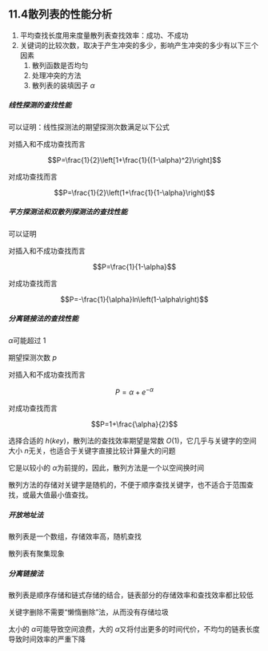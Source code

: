 ## 11.4散列表的性能分析
1. 平均查找长度用来度量散列表查找效率：成功、不成功
2. 关键词的比较次数，取决于产生冲突的多少，影响产生冲突的多少有以下三个因素
	1. 散列函数是否均匀
	2. 处理冲突的方法
	3. 散列表的装填因子 $\alpha$

##### 线性探测的查找性能
可以证明：线性探测法的期望探测次数满足以下公式

对插入和不成功查找而言

$$P=\frac{1}{2}\left[1+\frac{1}{(1-\alpha)^2}\right]$$

对成功查找而言

$$P=\frac{1}{2}\left(1+\frac{1}{1-\alpha}\right)$$

##### 平方探测法和双散列探测法的查找性能
可以证明

对插入和不成功查找而言

$$P=\frac{1}{1-\alpha}$$

对成功查找而言

$$P=-\frac{1}{\alpha}ln\left(1-\alpha\right)$$
##### 分离链接法的查找性能
$\alpha$可能超过 $1$

期望探测次数 $p$

对插入和不成功查找而言

$$P=\alpha+e^{-\alpha}$$

对成功查找而言

$$P=1+\frac{\alpha}{2}$$

选择合适的 $h(key)$，散列法的查找效率期望是常数 $O(1)$，它几乎与关键字的空间大小 $n$无关，也适合于关键字直接比较计算量大的问题

它是以较小的 $\alpha$为前提的，因此，散列方法是一个以空间换时间

散列方法的存储对关键字是随机的，不便于顺序查找关键字，也不适合于范围查找，或最大值最小值查找。

##### 开放地址法
散列表是一个数组，存储效率高，随机查找

散列表有聚集现象

##### 分离链接法
散列表是顺序存储和链式存储的结合，链表部分的存储效率和查找效率都比较低

关键字删除不需要“懒惰删除”法，从而没有存储垃圾

太小的 $\alpha$可能导致空间浪费，大的 $\alpha$又将付出更多的时间代价，不均匀的链表长度导致时间效率的严重下降

